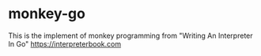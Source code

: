 # monkey-go
This is the implement of monkey programming from "Writing An Interpreter In Go" https://interpreterbook.com
